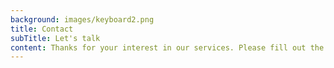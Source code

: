 ```yaml
---
background: images/keyboard2.png
title: Contact
subTitle: Let's talk
content: Thanks for your interest in our services. Please fill out the email form, submit and we will get back to you soon.
---
```

